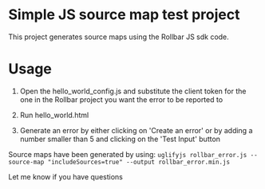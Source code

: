 # Simple JS source map test project

This project generates source maps using the Rollbar JS sdk code.

# Usage

1. Open the hello_world_config.js and substitute the client token for the one in the Rollbar project you want the error to be reported to

2. Run hello_world.html

3. Generate an error by either clicking on 'Create an error' or by adding a number smaller than 5 and clicking on the 'Test Input' button


Source maps have been generated by using: `uglifyjs rollbar_error.js --source-map "includeSources=true" --output rollbar_error.min.js`

Let me know if you have questions



